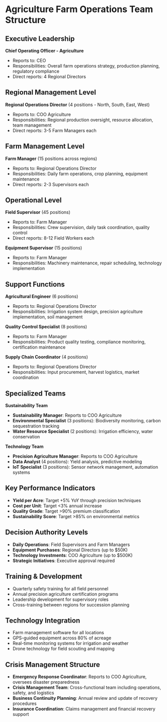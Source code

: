 # Agriculture Farm Operations Team Structure

## Executive Leadership
**Chief Operating Officer - Agriculture**  
- Reports to: CEO  
- Responsibilities: Overall farm operations strategy, production planning, regulatory compliance  
- Direct reports: 4 Regional Directors  

## Regional Management Level
**Regional Operations Director** (4 positions - North, South, East, West)  
- Reports to: COO Agriculture  
- Responsibilities: Regional production oversight, resource allocation, team management  
- Direct reports: 3-5 Farm Managers each  

## Farm Management Level
**Farm Manager** (15 positions across regions)  
- Reports to: Regional Operations Director  
- Responsibilities: Daily farm operations, crop planning, equipment maintenance  
- Direct reports: 2-3 Supervisors each  

## Operational Level
**Field Supervisor** (45 positions)  
- Reports to: Farm Manager  
- Responsibilities: Crew supervision, daily task coordination, quality control  
- Direct reports: 8-12 Field Workers each  

**Equipment Supervisor** (15 positions)  
- Reports to: Farm Manager  
- Responsibilities: Machinery maintenance, repair scheduling, technology implementation  

## Support Functions
**Agricultural Engineer** (6 positions)  
- Reports to: Regional Operations Director  
- Responsibilities: Irrigation system design, precision agriculture implementation, soil management  

**Quality Control Specialist** (8 positions)  
- Reports to: Farm Manager  
- Responsibilities: Product quality testing, compliance monitoring, certification maintenance  

**Supply Chain Coordinator** (4 positions)  
- Reports to: Regional Operations Director  
- Responsibilities: Input procurement, harvest logistics, market coordination  

## Specialized Teams
**Sustainability Team**  
- **Sustainability Manager**: Reports to COO Agriculture  
- **Environmental Specialist** (3 positions): Biodiversity monitoring, carbon sequestration tracking  
- **Water Resource Specialist** (2 positions): Irrigation efficiency, water conservation  

**Technology Team**  
- **Precision Agriculture Manager**: Reports to COO Agriculture  
- **Data Analyst** (4 positions): Yield analysis, predictive modeling  
- **IoT Specialist** (3 positions): Sensor network management, automation systems  

## Key Performance Indicators
- **Yield per Acre**: Target +5% YoY through precision techniques  
- **Cost per Unit**: Target <3% annual increase  
- **Quality Grade**: Target >90% premium classification  
- **Sustainability Score**: Target >85% on environmental metrics  

## Decision Authority Levels
- **Daily Operations**: Field Supervisors and Farm Managers  
- **Equipment Purchases**: Regional Directors (up to $50K)  
- **Technology Investments**: COO Agriculture (up to $500K)  
- **Strategic Initiatives**: Executive approval required  

## Training & Development
- Quarterly safety training for all field personnel  
- Annual precision agriculture certification programs  
- Leadership development for supervisory roles  
- Cross-training between regions for succession planning  

## Technology Integration
- Farm management software for all locations
- GPS-guided equipment across 80% of acreage
- Real-time monitoring systems for irrigation and weather
- Drone technology for field scouting and mapping

## Crisis Management Structure
- **Emergency Response Coordinator**: Reports to COO Agriculture, oversees disaster preparedness
- **Crisis Management Team**: Cross-functional team including operations, safety, and logistics
- **Business Continuity Planning**: Annual review and update of recovery procedures
- **Insurance Coordination**: Claims management and financial recovery support